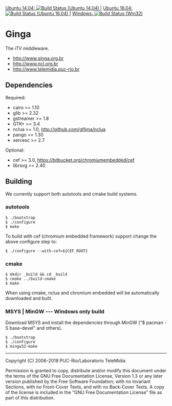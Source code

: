 <a href="https://semaphoreci.com/telemidia/ginga">
  Ubuntu 14.04: <img src="https://semaphoreci.com/api/v1/projects/067d8fed-5ecc-4408-b10a-20e615756bf2/1327970/shields_badge.svg" alt="Build Status (Ubuntu 14.04)" title="Build Status (Ubuntu 14.04)">
</a> |
<a href="https://travis-ci.org/TeleMidia/ginga/builds">
  Ubuntu 16.04: <img src="https://travis-ci.org/TeleMidia/ginga.svg?branch=master" alt="Build Status (Ubuntu 16.04)" title="Build Status (Ubuntu 16.04)">
</a> |
<a href="https://ci.appveyor.com/project/robertogerson/ginga">
  Windows: <img src="https://ci.appveyor.com/api/projects/status/1j9m853yd87o4691?svg=true" alt="Build Status (Win32)" title="Build Status (Win32)">
</a>

# Ginga

The iTV middleware.

* http://www.ginga.org.br
* http://www.ncl.org.br
* http://www.telemidia.puc-rio.br

## Dependencies

Required:

* cairo >= 1.10
* glib >= 2.32
* gstreamer >= 1.8
* GTK+ >= 3.4
* nclua >= 1.0, http://github.com/gflima/nclua
* pango >= 1.30
* xercesc >= 2.7

Optional:

* cef >= 3.0, https://bitbucket.org/chromiumembedded/cef
* librsvg >= 2.40

## Building

We currently support both autotools and cmake build systems.

### autotools

    $ ./bootstrap
    $ ./configure
    $ make

To build with cef (chromium embedded framework) support change the
above configure step to:

    $ ./configure --with-cef=${CEF_ROOT}

### cmake

    $ mkdir _build && cd _build
    $ cmake ../build-cmake
    $ make

When using cmake, nclua and chromium embedded will be automatically
downloaded and built.

### MSYS | MinGW --- Windows only build
Download MSYS and install the dependencies through MinGW ("$ pacman -S base-devel"
and others).

    $ ./bootstrap
    $ ./configure
    $ mingw32-make

---
Copyright (C) 2006-2018 PUC-Rio/Laboratorio TeleMidia

Permission is granted to copy, distribute and/or modify this document under
the terms of the GNU Free Documentation License, Version 1.3 or any later
version published by the Free Software Foundation; with no Invariant
Sections, with no Front-Cover Texts, and with no Back-Cover Texts. A copy of
the license is included in the "GNU Free Documentation License" file as part
of this distribution.
